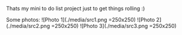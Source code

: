 Thats my mini to do list project just to get things rolling :)

Some photos:
![Photo 1](./media/src1.png =250x250)
![Photo 2](./media/src2.png =250x250)
![Photo 3](./media/src3.png =250x250)
